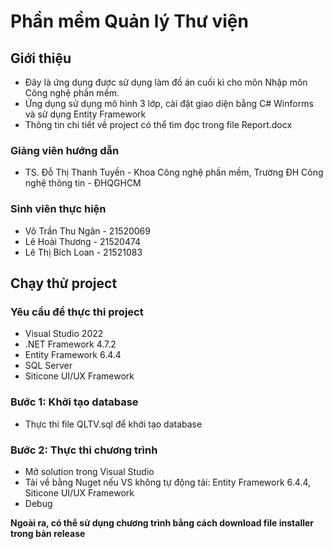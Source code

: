 # Phần mềm Quản lý Thư viện

## Giới thiệu

* Đây là ứng dụng được sử dụng làm đồ án cuối kì cho môn Nhập môn Công nghệ phần mềm.
* Ứng dụng sử dụng mô hình 3 lớp, cài đặt giao diện bằng C# Winforms và sử dụng Entity Framework
* Thông tin chi tiết về project có thể tìm đọc trong file Report.docx

### Giảng viên hướng dẫn

* TS. Đỗ Thị Thanh Tuyền - Khoa Công nghệ phần mềm, Trường ĐH Công nghệ thông tin - ĐHQGHCM

### Sinh viên thực hiện

* Võ Trần Thu Ngân - 21520069
* Lê Hoài Thương - 21520474
* Lê Thị Bích Loan - 21521083

## Chạy thử project

### Yêu cầu để thực thi project

* Visual Studio 2022
* .NET Framework 4.7.2
* Entity Framework 6.4.4
* SQL Server
* Siticone UI/UX Framework

### Bước 1: Khởi tạo database

* Thực thi file QLTV.sql để khởi tạo database

### Bước 2: Thực thi chương trình

* Mở solution trong Visual Studio
* Tải về bằng Nuget nếu VS không tự động tải: Entity Framework 6.4.4, Siticone UI/UX Framework
* Debug

**Ngoài ra, có thể sử dụng chương trình bằng cách download file installer trong bản release**
